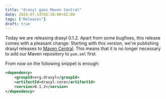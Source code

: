 ```yaml
---
title: "drasyl goes Maven Central"
date: 2020-07-14T02:38:00+02:00
tags: ["Releases"]
draft: true
---
```


Today we are releasing drasyl 0.1.2.
Apart from some bugfixes, this release comes with a pleasant change: Starting with this version, we're publishing drasyl releases to [Maven Central](https://mvnrepository.com/artifact/org.drasyl/drasyl-core).
This means that it is no longer necessary to add our Maven repository to `pom.xml` first.
<!--more-->
From now on the following snippet is enough:
```xml
<dependency>
    <groupId>org.drasyl</groupId>
    <artifactId>drasyl-core</artifactId>
    <version>0.1.2</version>
</dependency>
```